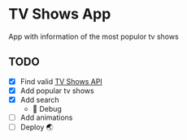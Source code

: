 # TV Shows App

App with information of the most populor tv shows

## TODO

- [x] Find valid <a href="https://www.episodate.com/api" target="blank">TV Shows API</a>
- [x] Add popular tv shows
- [x] Add search
  - 🔧 Debug
- [ ] Add animations
- [ ] Deploy 🌏
